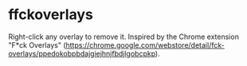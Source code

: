 # ffckoverlays
Right-click any overlay to remove it. Inspired by the Chrome extension "F*ck Overlays" (https://chrome.google.com/webstore/detail/fck-overlays/ppedokobpbdajgiejhnjfbdjlgobcpkp).
